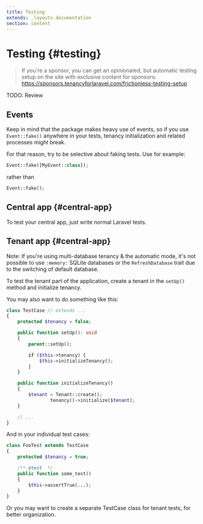 ```yaml
---
title: Testing
extends: _layouts.documentation
section: content
---
```


# Testing {#testing}

> If you're a sponsor, you can get an opinionated, but automatic testing setup on the site with exclusive content for sponsors: https://sponsors.tenancyforlaravel.com/frictionless-testing-setup

TODO: Review

## Events

Keep in mind that the package makes heavy use of events, so if you use `Event::fake()` anywhere in your tests, tenancy initialization and related processes might break.

For that reason, try to be selective about faking tests. Use for example:

```php
Event::fake([MyEvent::class]);
```

rather than

```php
Event::fake();
```

## Central app {#central-app}

To test your central app, just write normal Laravel tests.

## Tenant app {#central-app}

Note: If you're using multi-database tenancy & the automatic mode, it's not possible to use `:memory:` SQLite databases or the `RefreshDatabase` trait due to the switching of default database.

To test the tenant part of the application, create a tenant in the `setUp()` method and initialize tenancy.

You may also want to do something like this:

```php
class TestCase // extends ...
{
    protected $tenancy = false;

    public function setUp(): void
    {
        parent::setUp();

        if ($this->tenancy) {
            $this->initializeTenancy();
        }
    }

    public function initializeTenancy()
    {
        $tenant = Tenant::create();
				tenancy()->initialize($tenant);
    }

    // ...
}
```

And in your individual test cases:

```php
class FooTest extends TestCase
{
    protected $tenancy = true;

    /** @test  */
    public function some_test()
    {
        $this->assertTrue(...);
    }
}
```

Or you may want to create a separate TestCase class for tenant tests, for better organization.
